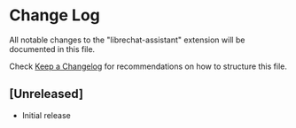 # Change Log

All notable changes to the "librechat-assistant" extension will be documented in this file.

Check [Keep a Changelog](http://keepachangelog.com/) for recommendations on how to structure this file.

## [Unreleased]

- Initial release